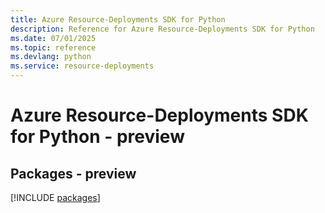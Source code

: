 ```yaml
---
title: Azure Resource-Deployments SDK for Python
description: Reference for Azure Resource-Deployments SDK for Python
ms.date: 07/01/2025
ms.topic: reference
ms.devlang: python
ms.service: resource-deployments
---
```

# Azure Resource-Deployments SDK for Python - preview
## Packages - preview
[!INCLUDE [packages](resource-deployments-index.md)]